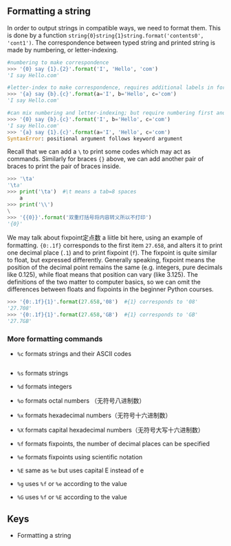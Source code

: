 ## Formatting a string
In order to output strings in compatible ways, we need to format them. This is done by a function `string{0}string{1}string.format('contents0', 'cont1')`. The correspondence between typed string and printed string is made by numbering, or letter-indexing.
```Python
#numbering to make correspondence
>>> '{0} say {1}.{2}'.format('I', 'Hello', 'com') 
'I say Hello.com'

#letter-index to make correspondence, requires additional labels in format()
>>> '{a} say {b}.{c}'.format(a='I', b='Hello', c='com')
'I say Hello.com'

#can mix numbering and letter-indexing; but require numbering first and then letters, other orders not allowed
>>> '{0} say {b}.{c}'.format('I', b='Hello', c='com')
'I say Hello.com'
>>> '{a} say {1}.{c}'.format(a='I', 'Hello', c='com')
SyntaxError: positional argument follows keyword argument
```
Recall that we can add a `\` to print some codes which may act as commands. Similarly for braces `{}` above, we can add another pair of braces to print the pair of braces inside. 
```Python
>>> '\ta'
'\ta'
>>> print('\ta')  #\t means a tab=8 spaces
	a
>>> print('\\')
\
>>> '{{0}}'.format('双重打括号将内容转义所以不打印')
'{0}'
```
We may talk about fixpoint定点数 a liitle bit here, using an example of formatting. `{0:.1f}` corresponds to the first item `27.658`, and alters it to print one decimal place (`.1`) and to print fixpoint (`f`). The fixpoint is quite similar to float, but expressed differently. Generally speaking, fixpoint means the position of the decimal point remains the same (e.g. integers, pure decimals like 0.125), while float means that position can vary (like 3.125). The definitions of the two matter to computer basics, so we can omit the differences between floats and fixpoints in the beginner Python courses.
```Python
>>> '{0:.1f}{1}'.format(27.658,'08')  #{1} corresponds to '08'
'27.708'
>>> '{0:.1f}{1}'.format(27.658,'GB')  #{1} corresponds to 'GB'
'27.7GB'
```
### More formatting commands
- `%c` formats strings and their ASCII codes
```Python


```
- `%s` formats strings

- `%d` formats integers

- `%o` formats octal numbers （无符号八进制数）

- `%x` formats hexadecimal numbers（无符号十六进制数）　

- `%X` formats capital hexadecimal numbers（无符号大写十六进制数）

- `%f` formats fixpoints, the number of decimal places can be specified

- `%e` formats fixpoints using scientific notation

- `%E` same as `%e` but uses capital E instead of e

- `%g` uses `%f` or `%e` according to the value

- `%G` uses `%f` or `%E` according to the value

## Keys
- Formatting a string
